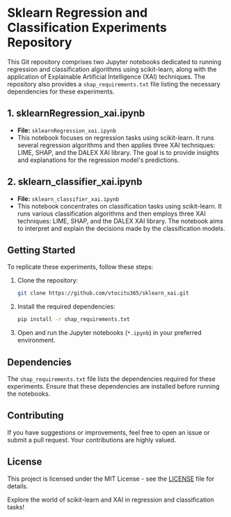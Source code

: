 # Sklearn Regression and Classification Experiments Repository

This Git repository comprises two Jupyter notebooks dedicated to running regression and classification algorithms using scikit-learn, along with the application of Explainable Artificial Intelligence (XAI) techniques. The repository also provides a `shap_requirements.txt` file listing the necessary dependencies for these experiments.

## 1. sklearnRegression_xai.ipynb

- **File:** `sklearnRegression_xai.ipynb`
- This notebook focuses on regression tasks using scikit-learn. It runs several regression algorithms and then applies three XAI techniques: LIME, SHAP, and the DALEX XAI library. The goal is to provide insights and explanations for the regression model's predictions.

## 2. sklearn_classifier_xai.ipynb

- **File:** `sklearn_classifier_xai.ipynb`
- This notebook concentrates on classification tasks using scikit-learn. It runs various classification algorithms and then employs three XAI techniques: LIME, SHAP, and the DALEX XAI library. The notebook aims to interpret and explain the decisions made by the classification models.

## Getting Started

To replicate these experiments, follow these steps:

1. Clone the repository:

   ```bash
   git clone https://github.com/vtocitu365/sklearn_xai.git
   ```

2. Install the required dependencies:

   ```bash
   pip install -r shap_requirements.txt
   ```

3. Open and run the Jupyter notebooks (`*.ipynb`) in your preferred environment.

## Dependencies

The `shap_requirements.txt` file lists the dependencies required for these experiments. Ensure that these dependencies are installed before running the notebooks.

## Contributing

If you have suggestions or improvements, feel free to open an issue or submit a pull request. Your contributions are highly valued.

## License

This project is licensed under the MIT License - see the [LICENSE](LICENSE) file for details.

Explore the world of scikit-learn and XAI in regression and classification tasks!
